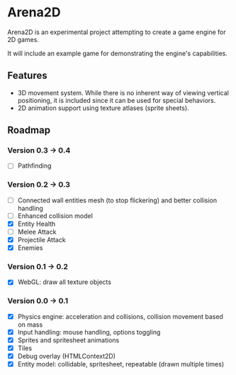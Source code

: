 # Arena2D

Arena2D is an experimental project attempting to create a game engine for 2D games.

It will include an example game for demonstrating the engine's capabilities.

## Features

* 3D movement system. While there is no inherent way of viewing vertical positioning, it is included since it can be used for special behaviors.
* 2D animation support using texture atlases (sprite sheets).

## Roadmap

### Version 0.3 -> 0.4
- [ ] Pathfinding

### Version 0.2 -> 0.3
- [ ] Connected wall entities mesh (to stop flickering) and better collision handling
- [ ] Enhanced collision model
- [x] Entity Health
- [ ] Melee Attack
- [x] Projectile Attack
- [x] Enemies

### Version 0.1 -> 0.2
- [x] WebGL: draw all texture objects

### Version 0.0 -> 0.1
- [x] Physics engine: acceleration and collisions, collision movement based on mass
- [x] Input handling: mouse handling, options toggling
- [x] Sprites and spritesheet animations
- [x] Tiles
- [x] Debug overlay (HTMLContext2D)
- [x] Entity model: collidable, spritesheet, repeatable (drawn multiple times)
